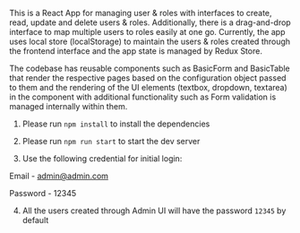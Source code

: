 This is a React App for managing user & roles with interfaces to create, read, update and delete users & roles. Additionally, there is a drag-and-drop interface to map multiple users to roles easily at one go. 
Currently, the app uses local store (localStorage) to maintain the users & roles created through the frontend interface and the app state is managed by Redux Store. 

The codebase has reusable components such as BasicForm and BasicTable that render the respective pages based on the configuration object passed to them and the rendering of the UI elements (textbox, dropdown, textarea) in the component with additional functionality such as Form validation is managed internally within them.


1. Please run `npm install` to install the dependencies

2. Please run `npm run start` to start the dev server

3. Use the following credential for initial login:

Email - admin@admin.com

Password - 12345

4. All the users created through Admin UI will have the password `12345` by default
